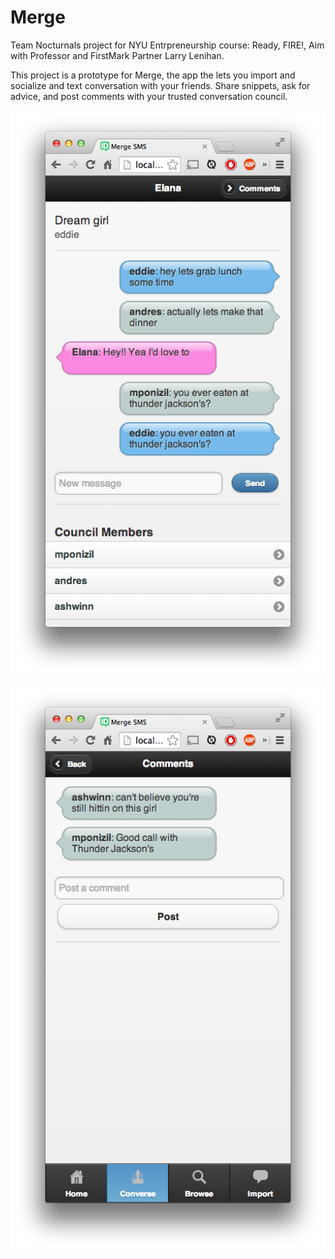 # Merge

Team Nocturnals project for NYU Entrpreneurship course: Ready, FIRE!, Aim with Professor
and FirstMark Partner Larry Lenihan.

This project is a prototype for Merge, the app the lets you import and socialize and text
conversation with your friends. Share snippets, ask for advice, and post comments with
your trusted conversation council.

![Conversation](example/screenshots/conversation.png)

![Comments](example/screenshots/comments.png)
